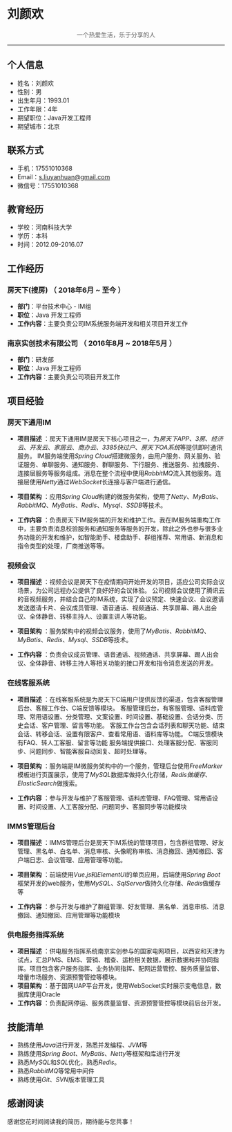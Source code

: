 # 刘颜欢

<p style="text-align:center;color:rgb(93,93,93)">一个热爱生活，乐于分享的人</p>

---

## 个人信息

- 姓名：刘颜欢
- 性别：男
- 出生年月：1993.01
- 工作年限：4年
- 期望职位：Java开发工程师
- 期望城市：北京

## 联系方式

- 手机：17551010368
- Email：s.liuyanhuan@gmail.com
- 微信号：17551010368

## 教育经历
- 学校：河南科技大学
- 学历：本科
- 时间：2012.09-2016.07

## 工作经历

### 房天下(搜房) （ 2018年6月 ~ 至今 ）
- **部门**：平台技术中心 - IM组
- **职位**：Java 开发工程师
- **工作内容**：主要负责公司IM系统服务端开发和相关项目开发工作

### 南京实创技术有限公司 （ 2016年8月 ~ 2018年5月 ）
- **部门**：研发部
- **职位**：Java 开发工程师
- **工作内容**：主要负责公司项目开发工作

## 项目经验

### 房天下通用IM

- **项目描述** ：房天下通用IM是房天下核心项目之一，为*房天下APP*、*3房*、*经济云*、*开发云*、*家居云*、*商办云*、*3385快过户*、*房天下OA系统*等提供即时通讯服务。
  IM服务端使用*Spring Cloud*搭建微服务，由用户服务、网关服务、验证服务、单聊服务、通知服务、群聊服务、下行服务、推送服务、拉拽服务、连接层服务等服务组成。消息在整个流程中使用*RabbitMQ*流入其他服务。连接层使用*Netty*通过*WebSocket*长连接与客户端进行通信。

- **项目架构** ：应用*Spring Cloud*构建的微服务架构，使用了*Netty*、*MyBatis*、*RabbitMQ*、*MyBatis*、*Redis*、*Mysql*、*SSDB*等技术。

- **工作内容** ：负责房天下IM服务端的开发和维护工作。我在IM服务端重构工作中，主要负责消息校验服务和通知服务等服务的开发，除此之外也参与很多业务功能的开发和维护，如智能助手、楼盘助手、群组推荐、常用语、新消息和指令类型的处理，厂商推送等等。

### 视频会议

- **项目描述** ：视频会议是房天下在疫情期间开始开发的项目，适应公司实际会议场景，为公司远程办公提供了良好好的会议体验。
公司视频会议使用了腾讯云的音视频服务，并结合自己的IM系统，实现了会议预定、快速会议、会议邀请发送邀请卡片、会议成员管理、语音通话、视频通话、共享屏幕、踢人出会议、全体静音、转移主持人、设置主讲人等功能。

- **项目架构** ：服务架构中的视频会议服务，使用了*MyBatis*、*RabbitMQ*、*MyBatis*、*Redis*、*Mysql*、*SSDB*等技术。

- **工作内容** ：负责会议成员管理、语音通话、视频通话、共享屏幕、踢人出会议、全体静音、转移主持人等相关功能的接口开发和指令消息发送的开发。

### 在线客服系统

- **项目描述** ：在线客服系统是为房天下C端用户提供反馈的渠道，包含客服管理后台、客服工作台、C端反馈等模块。
  客服管理后台，有客服管理、语料库管理、常用语设置、分类管理、文案设置、时间设置、基础设置、会话分类、历史会话、客户管理、留言等功能。
  客服工作台包含会话列表和聊天功能、结束会话、转移会话、设置有限客户、查看常用语、语料库等功能。
  C端反馈模块有FAQ、转人工客服、留言等功能
  服务端提供接口、处理客服分配、客服同步、问题同步、智能客服自动回复、超时处理等。

- **项目架构** ：服务端是IM微服务架构中的一个服务，管理后台使用*FreeMarker*模板进行页面展示，使用了*MySQL*数据库做持久化存储，*Redis做缓存*、*ElasticSearch*做搜索。

- **工作内容** ：参与开发与维护了客服管理、语料库管理、FAQ管理、常用语设置、时间设置、人工客服分配、问题同步、客服同步等功能模块

### IMMS管理后台
- **项目描述** ：IMMS管理后台是房天下IM系统的管理项目，包含群组管理、好友管理、黑名单、白名单、消息审核、头像昵称审核、消息撤回、通知撤回、客户端日志、会议管理、应用管理等功能。

- **项目架构** ：前端使用*Vue.js*和*ElementUI*的单页应用，后端使用*Spring Boot*框架开发的web服务，使用*MySQL*、*SqlServer*做持久化存储、*Redis*做缓存等
- **工作内容** ：参与开发与维护了群组管理、好友管理、黑名单、消息审核、消息撤回、通知撤回、应用管理等功能模块

### 供电服务指挥系统

- **项目描述** ：供电服务指挥系统南京实创参与的国家电网项目，以西安和天津为试点，汇总PMS、EMS、营销、稽查、运检相关数据，展示数据和并协同指挥。项目包含客户服务指挥、业务协同指挥、配网运营管控、服务质量监督、增量市场服务、资源预警管控等模块。
- **项目架构** ：基于国网UAP平台开发，使用WebSocket实时展示变电信息，数据库使用Oracle
- **工作内容** ：负责配网停运、服务质量监督、资源预警管控等模块前后台开发。

## 技能清单

- 熟练使用*Java*进行开发，熟悉并发编程、*JVM*等
- 熟练使用*Spring  Boot*、*MyBatis*、*Netty*等框架和库进行开发
- 熟悉*MySQL*和*SQL*优化，熟悉*Redis*。
- 熟悉*RabbitMQ*等常用中间件
- 熟练使用*Git*、*SVN*版本管理工具

## 感谢阅读

感谢您花时间阅读我的简历，期待能与您共事！